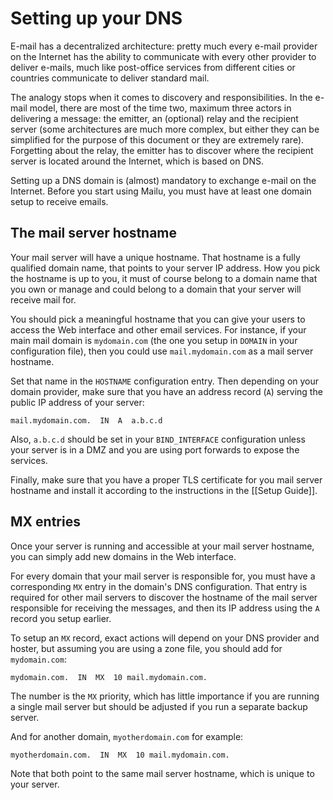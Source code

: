 Setting up your DNS
===================

E-mail has a decentralized architecture: pretty much every e-mail provider on the Internet has the ability to communicate with every other provider to deliver e-mails, much like post-office services from different cities or countries communicate to deliver standard mail.

The analogy stops when it comes to discovery and responsibilities. In the e-mail model, there are most of the time two, maximum three actors in delivering a message: the emitter, an (optional) relay and the recipient server (some architectures are much more complex, but either they can be simplified for the purpose of this document or they are extremely rare). Forgetting about the relay, the emitter has to discover where the recipient server is located around the Internet, which is based on DNS.

Setting up a DNS domain is (almost) mandatory to exchange e-mail on the Internet. Before you start using Mailu, you must have at least one domain setup to receive emails.

The mail server hostname
------------------------

Your mail server will have a unique hostname. That hostname is a fully qualified domain name, that points to your server IP address. How you pick the hostname is up to you, it must of course belong to a domain name that you own or manage and could belong to a domain that your server will receive mail for.

You should pick a meaningful hostname that you can give your users to access the Web interface and other email services. For instance, if your main mail domain is ``mydomain.com`` (the one you setup in ``DOMAIN`` in your configuration file), then you could use ``mail.mydomain.com`` as a mail server hostname.

Set that name in the ``HOSTNAME`` configuration entry. Then depending on your domain provider, make sure that you have an address record (``A``) serving the public IP address of your server:

```
mail.mydomain.com.  IN  A  a.b.c.d
```

Also, ``a.b.c.d`` should be set in your ``BIND_INTERFACE`` configuration unless your server is in a DMZ and you are using port forwards to expose the services.

Finally, make sure that you have a proper TLS certificate for you mail server hostname and install it according to the instructions in the [[Setup Guide]].

MX entries
----------

Once your server is running and accessible at your mail server hostname, you can simply add new domains in the Web interface.

For every domain that your mail server is responsible for, you must have a corresponding ``MX`` entry in the domain's DNS configuration. That entry is required for other mail servers to discover the hostname of the mail server responsible for receiving the messages, and then its IP address using the ``A`` record you setup earlier.

To setup an ``MX`` record, exact actions will depend on your DNS provider and hoster, but assuming you are using a zone file, you should add for ``mydomain.com``:

```
mydomain.com.  IN  MX  10 mail.mydomain.com.
```

The number is the ``MX`` priority, which has little importance if you are running a single mail server but should be adjusted if you run a separate backup server.

And for another domain, ``myotherdomain.com`` for example:

```
myotherdomain.com.  IN  MX  10 mail.mydomain.com.
```

Note that both point to the same mail server hostname, which is unique to your server.
